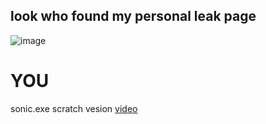 ## look who found my personal leak page

![image](https://user-images.githubusercontent.com/97200316/148633336-942705db-1655-48bf-97f5-0a2b64e228b2.png)

# YOU

sonic.exe scratch vesion [video](blob:chrome-untrusted://media-app/5d724aad-4ea5-4e0e-b418-05d902acc44c)
